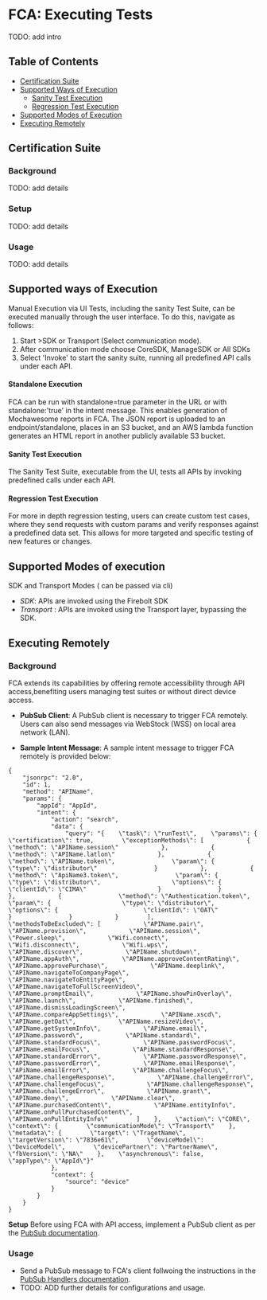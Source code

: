 # FCA: Executing Tests

TODO: add intro

## Table of Contents

- [Certification Suite](#certification-suite)
- [Supported Ways of Execution](#supported-ways-of-execution)
  - [Sanity Test Execution](#sanity-test-execution)
  - [Regression Test Execution](#regression-test-execution)
- [Supported Modes of Execution](#supported-modes-of-execution)
- [Executing Remotely](#executing-remotely)

## Certification Suite

### Background

TODO: add details

### Setup

TODO: add details

### Usage

TODO: add details

## Supported ways of Execution

Manual Execution via UI
Tests, including the sanity Test Suite, can be executed manually through the user interface. To do this, navigate as follows:

1. Start >SDK or Transport (Select communication mode).
2. After communication mode choose CoreSDK, ManageSDK or All SDKs
3. Select 'Invoke' to start the sanity suite, running all predefined API calls under each API.

#### Standalone Execution

FCA can be run with standalone=true parameter in the URL or with standalone:'true' in the intent message. This enables generation of Mochawesome reports in FCA. The JSON report is uploaded to an endpoint/standalone, places in an S3 bucket, and an AWS lambda function generates an HTML report in another publicly available S3 bucket.



#### Sanity Test Execution

The Sanity Test Suite, executable from the UI, tests all APIs by invoking predefined calls under each API.

#### Regression Test Execution

For more in depth regression testing, users can create custom test cases, where they send requests with custom params and verify responses against a predefined data set. This allows for more targeted and specific testing of new features or changes.

## Supported Modes of execution

SDK and Transport Modes ( can be passed via cli)

- *SDK*: APIs are invoked using the Firebolt SDK
- *Transport* : APIs are invoked using the Transport layer, bypassing the SDK. 

## Executing Remotely

### Background

FCA extends its capabilities by offering remote accessibility through API access,benefiting users managing test suites or without direct device access.

- **PubSub Client**: 
A PubSub client is necessary to trigger FCA remotely.
Users can also send messages via WebStock (WSS) on local area network (LAN).

- **Sample Intent Message**:
A sample intent message to trigger FCA remotely is provided below:

```
{
    "jsonrpc": "2.0",
    "id": 1,
    "method": "APIName",
    "params": {
        "appId": "AppId",
        "intent": {
            "action": "search",
            "data": {
                "query": "{    \"task\": \"runTest\",    \"params\": {        \"certification\": true,        \"exceptionMethods\": [            {                \"method\": \"APIName.session\"            },            {                \"method\": \"APIName.latlon\"            },            {                \"method\": \"APIName.token\",                \"param\": {                    \"type\": \"distributor\"                }            },            {                \"method\": \"ApiName3.token\",                \"param\": {                    \"type\": \"distributor\",                    \"options\": {                        \"clientId\": \"CIMA\"                    }                }            },            {                \"method\": \"Authentication.token\",                \"param\": {                    \"type\": \"distributor\",                    \"options\": {                        \"clientId\": \"OAT\"                    }                }            }        ],        \"methodsToBeExcluded\": [            \"APIName.pair\",            \"APIName.provision\",            \"APIName.session\",            \"Power.sleep\",            \"Wifi.connect\",            \"Wifi.disconnect\",            \"Wifi.wps\",            \"APIName.discover\",            \"APIName.shutdown\",            \"APIName.appAuth\",            \"APIName.approveContentRating\",            \"APIName.approvePurchase\",            \"APIName.deeplink\",            \"APIName.navigateToCompanyPage\",            \"APIName.navigateToEntityPage\",            \"APIName.navigateToFullScreenVideo\",            \"APIName.promptEmail\",            \"APIName.showPinOverlay\",            \"APIName.launch\",            \"APIName.finished\",            \"APIName.dismissLoadingScreen\",            \"APIName.compareAppSettings\",            \"APIName.xscd\",            \"APIName.getOat\",            \"APIName.resizeVideo\",            \"APIName.getSystemInfo\",            \"APiName.email\",            \"APIName.password\",            \"APIName.standard\",            \"APIName.standardFocus\",            \"APIName.passwordFocus\",            \"APIName.emailFocus\",            \"APiName.standardResponse\",            \"APIName.standardError\",            \"APIName.passwordResponse\",            \"APIName.passwordError\",            \"APIName.emailResponse\",            \"APiName.emailError\",            \"APIName.challengeFocus\",            \"APIName.challengeResponse\",            \"APIName.challengeError\",            \"APIName.challengeFocus\",            \"APIName.challengeResponse\",            \"APIName.challengeError\",            \"APIName.grant\",            \"APIName.deny\",            \"APIName.clear\",            \"APIName.purchasedContent\",            \"APIName.entityInfo\",            \"APIName.onPullPurchasedContent\",            \"APIName.onPullEntityInfo\"        ]    },    \"action\": \"CORE\",    \"context\": {        \"communicationMode\": \"Transport\"    },    \"metadata\": {        \"target\": \"TragetName\",        \"targetVersion\": \"7836e61\",        \"deviceModel\": \"DeviceModel\",        \"devicePartner\": \"PartnerName\",        \"fbVersion\": \"NA\"    },    \"asynchronous\": false,    \"appType\": \"AppId\"}"
            },
            "context": {
                "source": "device"
            }
        }
    }
}
```

**Setup**
Before using FCA with API access, implement a PubSub client as per the [PubSub documentation](plugins/PubSub.md).



### Usage

- Send a PubSub message to FCA's client follwoing the instructions in the [PubSub Handlers documentation](pubSubHandlers/PubSubHandlers.md).
- TODO: ADD further details for configurations and usage.
